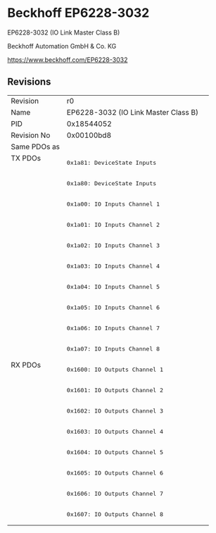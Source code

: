 # Beckhoff EP6228-3032

EP6228-3032 (IO Link Master Class B)

Beckhoff Automation GmbH & Co. KG

https://www.beckhoff.com/EP6228-3032

## Revisions
<table>
<tr >
<td>Revision</td>
<td><div class="foo">r0</div></td>
</tr>
<tr >
<td>Name</td>
<td><div class="foo">EP6228-3032 (IO Link Master Class B)</div></td>
</tr>
<tr >
<td>PID</td>
<td><div class="foo">0x18544052</div></td>
</tr>
<tr >
<td>Revision No</td>
<td>0x00100bd8</td>
</tr>
<tr >
<td>Same PDOs as</td>
<td></td>
</tr>
<tr class="txpdo pdosection">
<td rowspan=10 valign=top>TX PDOs</td>
<td><pre>0x1a81: DeviceState Inputs</pre></td>
<td></td>
</tr>
<tr class="txpdo pdosection">
<td><pre>0x1a80: DeviceState Inputs</pre></td>
</tr>
<tr class="txpdo pdosection">
<td><pre>0x1a00: IO Inputs Channel 1</pre></td>
</tr>
<tr class="txpdo pdosection">
<td><pre>0x1a01: IO Inputs Channel 2</pre></td>
</tr>
<tr class="txpdo pdosection">
<td><pre>0x1a02: IO Inputs Channel 3</pre></td>
</tr>
<tr class="txpdo pdosection">
<td><pre>0x1a03: IO Inputs Channel 4</pre></td>
</tr>
<tr class="txpdo pdosection">
<td><pre>0x1a04: IO Inputs Channel 5</pre></td>
</tr>
<tr class="txpdo pdosection">
<td><pre>0x1a05: IO Inputs Channel 6</pre></td>
</tr>
<tr class="txpdo pdosection">
<td><pre>0x1a06: IO Inputs Channel 7</pre></td>
</tr>
<tr class="txpdo pdosection">
<td><pre>0x1a07: IO Inputs Channel 8</pre></td>
</tr>
<tr class="rxpdo pdosection">
<td rowspan=8 valign=top>RX PDOs</td>
<td><pre>0x1600: IO Outputs Channel 1</pre></td>
<td></td>
</tr>
<tr class="rxpdo pdosection">
<td><pre>0x1601: IO Outputs Channel 2</pre></td>
</tr>
<tr class="rxpdo pdosection">
<td><pre>0x1602: IO Outputs Channel 3</pre></td>
</tr>
<tr class="rxpdo pdosection">
<td><pre>0x1603: IO Outputs Channel 4</pre></td>
</tr>
<tr class="rxpdo pdosection">
<td><pre>0x1604: IO Outputs Channel 5</pre></td>
</tr>
<tr class="rxpdo pdosection">
<td><pre>0x1605: IO Outputs Channel 6</pre></td>
</tr>
<tr class="rxpdo pdosection">
<td><pre>0x1606: IO Outputs Channel 7</pre></td>
</tr>
<tr class="rxpdo pdosection">
<td><pre>0x1607: IO Outputs Channel 8</pre></td>
</tr>
</table>
